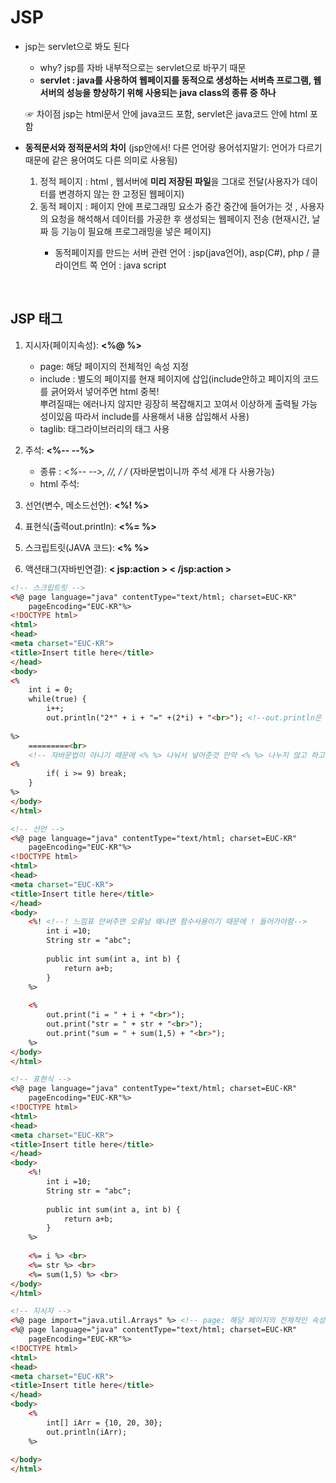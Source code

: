 # JSP
- jsp는 servlet으로 봐도 된다 
    - why? jsp를 자바 내부적으로는 servlet으로 바꾸기 때문
    - **servlet : java를 사용하여 웹페이지를 동적으로 생성하는 서버측 프로그램, 웹 서버의 성능을 향상하기 위해 사용되는 java class의 종류 중 하나** <br>
    
    ☞ 차이점 
    jsp는 html문서 안에 java코드 포함, servlet은 java코드 안에 html 포함
    
- **동적문서와 정적문서의 차이** (jsp안에서! 다른 언어랑 용어섞지말기: 언어가 다르기 때문에 같은 용어여도 다른 의미로 사용됨)
    1. 정적 페이지 : html , 웹서버에 **미리 저장된 파일**을 그대로 전달(사용자가 데이터를 변경하지 않는 한 고정된 웹페이지)
    2. 동적 페이지 : 페이지 안에 프로그래밍 요소가 중간 중간에 들어가는 것 , 사용자의 요청을 해석해서 데이터를 가공한 후 생성되는 웹페이지 전송 <brb>(현재시간, 날짜 등 기능이 필요해 프로그래밍을 넣은 페이지)
        - 동적페이지를 만드는 서버 관련 언어 : jsp(java언어), asp(C#), php / 클라이언트 쪽 언어 : java script
<br>

## JSP 태그
1. 지시자(페이지속성): **<%@    %>**
    - page: 해당 페이지의 전체적인 속성 지정
    - include : 별도의 페이지를 현재 페이지에 삽입(include안하고 페이지의 코드를 긁어와서 넣어주면 html 중복! <br> 뿌려질때는 에러나지 않지만 굉장히 복잡해지고 꼬여서 이상하게 출력될 가능성이있음 따라서 include를 사용해서 내용 삽입해서 사용)
    - taglib: 태그라이브러리의 태그 사용 

2. 주석: **<%--   --%>**
    - 종류 : **<%-- -->, //, /* */** (자바문법이니까 주석 세개 다 사용가능)
    - html 주석: <!-- --> 
    
3. 선언(변수, 메소드선언): **<%!	    %>**
4. 표현식(출력out.println): **<%=     %>**
5. 스크립트릿(JAVA 코드): **<%      %>** 
6. 액션태그(자바빈연결): **< jsp:action >	< /jsp:action >**
```html
<!-- 스크립트릿 -->
<%@ page language="java" contentType="text/html; charset=EUC-KR"
    pageEncoding="EUC-KR"%>
<!DOCTYPE html>
<html>
<head>
<meta charset="EUC-KR">
<title>Insert title here</title>
</head>
<body>
<%
	int i = 0;
	while(true) {
		i++;
		out.println("2*" + i + "=" +(2*i) + "<br>"); <!--out.println은 내부객체이기 때문에 System없이 사용 -->  
	
%>
	=========<br> 
	<!-- 자바문법이 아니기 때문에 <% %> 나눠서 넣어준것 만약 <% %> 나누지 않고 하고싶다면 out.println("========="+"<br>"); 이렇게 넣으면됨 -->
<%  
		if( i >= 9) break;
	}
%>
</body>
</html>
```
```html
<!-- 선언 -->
<%@ page language="java" contentType="text/html; charset=EUC-KR"
    pageEncoding="EUC-KR"%>
<!DOCTYPE html>
<html>
<head>
<meta charset="EUC-KR">
<title>Insert title here</title>
</head>
<body>
	<%! <!--! 느낌표 안써주면 오류남 왜냐면 함수사용이기 때문에 ! 들어가야함-->
		int i =10;
		String str = "abc";
			
		public int sum(int a, int b) {
			return a+b;
		}
	%>
	
	<%
		out.print("i = " + i + "<br>");
		out.print("str = " + str + "<br>");
		out.print("sum = " + sum(1,5) + "<br>");
	%>
</body>
</html>
```
```html
<!-- 표현식 -->
<%@ page language="java" contentType="text/html; charset=EUC-KR"
    pageEncoding="EUC-KR"%>
<!DOCTYPE html>
<html>
<head>
<meta charset="EUC-KR">
<title>Insert title here</title>
</head>
<body>
	<%! 
		int i =10;
		String str = "abc";
			
		public int sum(int a, int b) {
			return a+b;
		}
	%>
	
	<%= i %> <br>
	<%= str %> <br>
	<%= sum(1,5) %> <br>
</body>
</html>
```
```html
<!-- 지시자 -->
<%@ page import="java.util.Arrays" %> <!-- page: 해당 페이지의 전체적인 속성 지정 -->
<%@ page language="java" contentType="text/html; charset=EUC-KR"
    pageEncoding="EUC-KR"%>
<!DOCTYPE html>
<html>
<head>
<meta charset="EUC-KR">
<title>Insert title here</title>
</head>
<body>
	<%
		int[] iArr = {10, 20, 30};
		out.println(iArr);	
	%>
	
</body>
</html>
```
